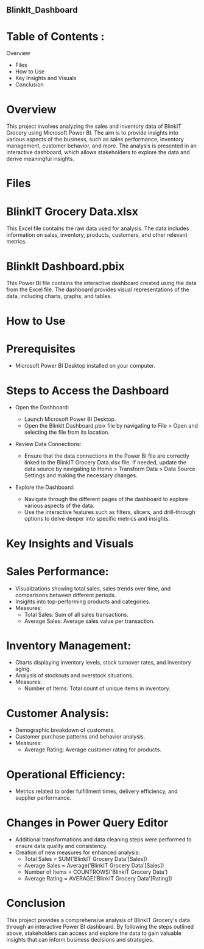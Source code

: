 ## BlinkIt_Dashboard

# Table of Contents :
  Overview
 - Files
 - How to Use
 - Key Insights and Visuals
 - Conclusion

# Overview
This project involves analyzing the sales and inventory data of BlinkIT Grocery using Microsoft Power BI. The aim is to provide insights into various aspects of the business, such as sales performance, inventory management, customer behavior, and more. The analysis is presented in an interactive dashboard, which allows stakeholders to explore the data and derive meaningful insights.

# Files
  # BlinkIT Grocery Data.xlsx
This Excel file contains the raw data used for analysis. The data includes information on sales, inventory, products, customers, and other relevant metrics.

 # BlinkIt Dashboard.pbix
This Power BI file contains the interactive dashboard created using the data from the Excel file. The dashboard provides visual representations of the data, including charts, graphs, and tables.

# How to Use
 # Prerequisites
  - Microsoft Power BI Desktop installed on your computer.
 # Steps to Access the Dashboard
  - Open the Dashboard:
     - Launch Microsoft Power BI Desktop.
     - Open the BlinkIt Dashboard.pbix file by navigating to File > Open and selecting the file from its location.
 
  - Review Data Connections:
    - Ensure that the data connections in the Power BI file are correctly linked to the BlinkIT Grocery Data.xlsx file. If needed, update the data source by navigating to Home > Transform Data > Data Source Settings and making the necessary changes.

  - Explore the Dashboard:
    - Navigate through the different pages of the dashboard to explore various aspects of the data.
    - Use the interactive features such as filters, slicers, and drill-through options to delve deeper into specific metrics and insights.

# Key Insights and Visuals
  # Sales Performance:
  - Visualizations showing total sales, sales trends over time, and comparisons between different periods.
  - Insights into top-performing products and categories.
  - Measures:
     - Total Sales: Sum of all sales transactions.
     - Average Sales: Average sales value per transaction.

 # Inventory Management:
 - Charts displaying inventory levels, stock turnover rates, and inventory aging.
 - Analysis of stockouts and overstock situations.
 - Measures:
    - Number of Items: Total count of unique items in inventory.

 # Customer Analysis:
 - Demographic breakdown of customers.
 - Customer purchase patterns and behavior analysis.
 - Measures:
    - Average Rating: Average customer rating for products.

 # Operational Efficiency:
 - Metrics related to order fulfillment times, delivery efficiency, and supplier performance.

# Changes in Power Query Editor
- Additional transformations and data cleaning steps were performed to ensure data quality and consistency.
- Creation of new measures for enhanced analysis:
   - Total Sales = SUM('BlinkIT Grocery Data'[Sales])
   - Average Sales = Average('BlinkIT Grocery Data'[Sales])
   - Number of Items = COUNTROWS('BlinkIT Grocery Data')
   - Average Rating = AVERAGE('BlinkIT Grocery Data'[Rating])

# Conclusion
This project provides a comprehensive analysis of BlinkIT Grocery's data through an interactive Power BI dashboard. By following the steps outlined above, stakeholders can access and explore the data to gain valuable insights that can inform business decisions and strategies.
